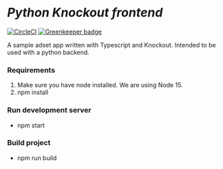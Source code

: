 # **_Python Knockout frontend_**

[![CircleCI](https://circleci.com/gh/lrn2prgrm/pyout-frontend.svg?style=svg)](https://circleci.com/gh/lrn2prgrm/pyout-frontend) [![Greenkeeper badge](https://badges.greenkeeper.io/corlaez/pyout-frontend.svg)](https://greenkeeper.io/)

A sample adset app written with Typescript and Knockout. Intended to be used with a python backend.

### Requirements

1. Make sure you have node installed. We are using Node 15.
2. npm install

### Run development server

- npm start

### Build project

- npm run build
